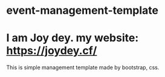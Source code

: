 # event-management-template


# I am Joy dey. my website: https://joydey.cf/

This is simple management template made by bootstrap, css.

